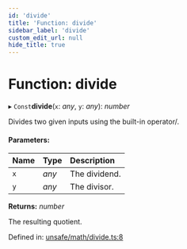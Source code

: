 ```yaml
---
id: 'divide'
title: 'Function: divide'
sidebar_label: 'divide'
custom_edit_url: null
hide_title: true
---
```


# Function: divide

▸ `Const`**divide**(`x`: _any_, `y`: _any_): _number_

Divides two given inputs using the built-in operator/.

#### Parameters:

| Name | Type  | Description   |
| :--- | :---- | :------------ |
| `x`  | _any_ | The dividend. |
| `y`  | _any_ | The divisor.  |

**Returns:** _number_

The resulting quotient.

Defined in: [unsafe/math/divide.ts:8](https://github.com/kaihodev/hikidashi/blob/031836f/src/unsafe/math/divide.ts#L8)
